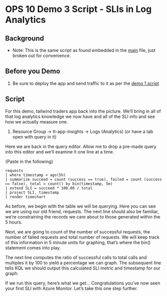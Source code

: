 # OPS 10 Demo 3 Script - SLIs in Log Analytics

## Background
* Note: This is the same script as found embedded in the [main](../scripts/main.md) file, just broken out for convenience.

## Before you Demo
1. Be sure to deploy the app and send traffic to it as per the [demo 1 script](demo1.md)

## Script

For this demo, tailwind traders app back into the picture. We’ll bring in all of that log analytics knowledge we now have and all of the SLI info and see how we actually measure one.

1. Resource Group -> tt-app-insights -> Logs (Analytics) (or have a tab open with query in it)

Here we are back in the query editor. Allow me to drop a pre-made query into this editor and we’ll examine it one line at a time.

{Paste in the following}

```
requests
| where timestamp > ago(5h)
| summarize succeed = count (success == true), failed = count (success == false), total = count() by bin(timestamp, 5m)
| extend SLI = succeed * 100.00 / total 
| project SLI, timestamp
| render timechart 
```

As before, we begin with the table we will be querying. Here you can see we are using our old friend, requests. The next line should also be familiar, we’re constraining the records we care about to those generated within the 5 hours. 

Next, we are going to count of the number of successful requests, the number of failed requests and total number of requests. We will keep track of this information in 5 minute units for graphing, that’s where the bin() statement comes into play. 

The next line computes the ratio of successful calls to total calls and multiples it by 100 to yield a percentage we can graph. The subsequent line tells KQL we should output this calculated SLI metric and timestamp for our graph. 

If we run this query, here’s what we get… Congratulations you’ve now seen your first SLI with Azure Monitor. Let’s take this one step further.
